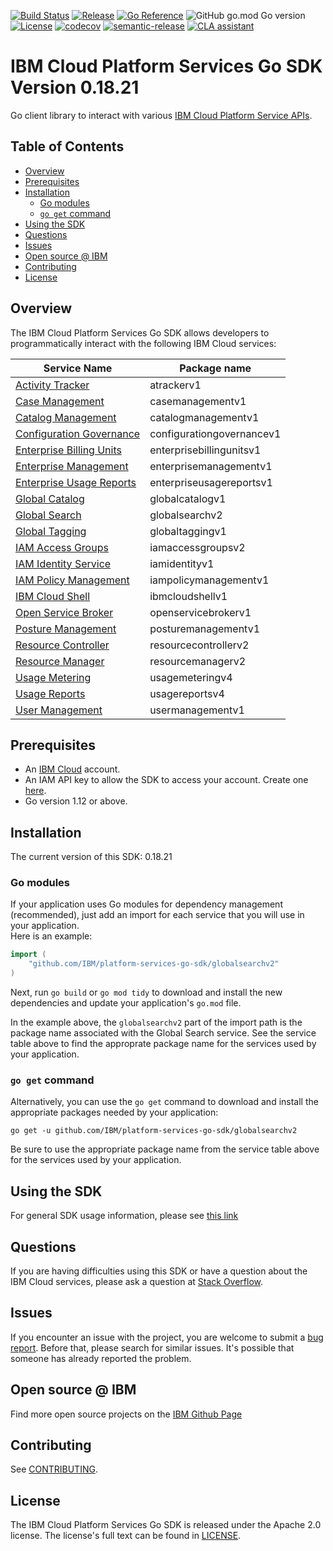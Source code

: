 [![Build Status](https://travis-ci.com/IBM/platform-services-go-sdk.svg?branch=main)](https://travis-ci.com/IBM/platform-services-go-sdk)
[![Release](https://img.shields.io/github/v/release/IBM/platform-services-go-sdk)](https://github.com/IBM/platform-services-go-sdk/releases/latest)
[![Go Reference](https://pkg.go.dev/badge/github.com/IBM/platform-services-go-sdk.svg)](https://pkg.go.dev/github.com/IBM/platform-services-go-sdk)
![GitHub go.mod Go version](https://img.shields.io/github/go-mod/go-version/IBM/platform-services-go-sdk)
[![License](https://img.shields.io/badge/License-Apache%202.0-blue.svg)](https://opensource.org/licenses/Apache-2.0)
[![codecov](https://codecov.io/gh/IBM/platform-services-go-sdk/branch/main/graph/badge.svg)](https://codecov.io/gh/IBM/platform-services-go-sdk)
[![semantic-release](https://img.shields.io/badge/%20%20%F0%9F%93%A6%F0%9F%9A%80-semantic--release-e10079.svg)](https://github.com/semantic-release/semantic-release)
[![CLA assistant](https://cla-assistant.io/readme/badge/IBM/platform-services-go-sdk)](https://cla-assistant.io/IBM/platform-services-go-sdk)


# IBM Cloud Platform Services Go SDK Version 0.18.21

Go client library to interact with various
[IBM Cloud Platform Service APIs](https://cloud.ibm.com/docs?tab=api-docs&category=platform_services).

## Table of Contents
<!--
  The TOC below is generated using the `markdown-toc` node package.

      https://github.com/jonschlinkert/markdown-toc

  You should regenerate the TOC after making changes to this file.

      npx markdown-toc -i README.md
  -->

<!-- toc -->

- [Overview](#overview)
- [Prerequisites](#prerequisites)
- [Installation](#installation)
  * [Go modules](#go-modules)
  * [`go get` command](#go-get-command)
- [Using the SDK](#using-the-sdk)
- [Questions](#questions)
- [Issues](#issues)
- [Open source @ IBM](#open-source--ibm)
- [Contributing](#contributing)
- [License](#license)

<!-- tocstop -->

## Overview

The IBM Cloud Platform Services Go SDK allows developers to programmatically interact with the following IBM Cloud services:

Service Name | Package name 
--- | --- 
[Activity Tracker](https://test.cloud.ibm.com/apidocs/atracker) | atrackerv1
[Case Management](https://cloud.ibm.com/apidocs/case-management) | casemanagementv1
[Catalog Management](https://cloud.ibm.com/apidocs/resource-catalog/private-catalog) | catalogmanagementv1
[Configuration Governance](https://cloud.ibm.com/apidocs/security-compliance/config) | configurationgovernancev1
[Enterprise Billing Units](https://cloud.ibm.com/apidocs/enterprise-apis/billing-unit) | enterprisebillingunitsv1
[Enterprise Management](https://cloud.ibm.com/apidocs/enterprise-apis/enterprise) | enterprisemanagementv1
[Enterprise Usage Reports](https://cloud.ibm.com/apidocs/enterprise-apis/resource-usage-reports) | enterpriseusagereportsv1
[Global Catalog](https://cloud.ibm.com/apidocs/resource-catalog/global-catalog) | globalcatalogv1
[Global Search](https://cloud.ibm.com/apidocs/search) | globalsearchv2
[Global Tagging](https://cloud.ibm.com/apidocs/tagging) | globaltaggingv1
[IAM Access Groups](https://cloud.ibm.com/apidocs/iam-access-groups) | iamaccessgroupsv2
[IAM Identity Service](https://cloud.ibm.com/apidocs/iam-identity-token-api) | iamidentityv1
[IAM Policy Management](https://cloud.ibm.com/apidocs/iam-policy-management) | iampolicymanagementv1
[IBM Cloud Shell](https://cloud.ibm.com/apidocs/cloudshell) | ibmcloudshellv1
[Open Service Broker](https://cloud.ibm.com/apidocs/resource-controller/ibm-cloud-osb-api) | openservicebrokerv1
[Posture Management](https://cloud.ibm.com/apidocs/security-compliance/posture) | posturemanagementv1
[Resource Controller](https://cloud.ibm.com/apidocs/resource-controller/resource-controller) | resourcecontrollerv2
[Resource Manager](https://cloud.ibm.com/apidocs/resource-controller/resource-manager) | resourcemanagerv2
[Usage Metering](https://cloud.ibm.com/apidocs/usage-metering) | usagemeteringv4
[Usage Reports](https://cloud.ibm.com/apidocs/metering-reporting) | usagereportsv4
[User Management](https://cloud.ibm.com/apidocs/user-management) | usermanagementv1

## Prerequisites

[ibm-cloud-onboarding]: https://cloud.ibm.com/registration

* An [IBM Cloud][ibm-cloud-onboarding] account.
* An IAM API key to allow the SDK to access your account. Create one
[here](https://cloud.ibm.com/iam/apikeys).
* Go version 1.12 or above.

## Installation
The current version of this SDK: 0.18.21

### Go modules  
If your application uses Go modules for dependency management (recommended), just add an import for each service 
that you will use in your application.  
Here is an example:

```go
import (
	"github.com/IBM/platform-services-go-sdk/globalsearchv2"
)
```
Next, run `go build` or `go mod tidy` to download and install the new dependencies and update your application's
`go.mod` file.  

In the example above, the `globalsearchv2` part of the import path is the package name
associated with the Global Search service.
See the service table above to find the approprate package name for the services used by your application.

### `go get` command  
Alternatively, you can use the `go get` command to download and install the appropriate packages needed by your application:
```
go get -u github.com/IBM/platform-services-go-sdk/globalsearchv2
```
Be sure to use the appropriate package name from the service table above for the services used by your application.

## Using the SDK
For general SDK usage information, please see
[this link](https://github.com/IBM/ibm-cloud-sdk-common/blob/main/README.md)

## Questions

If you are having difficulties using this SDK or have a question about the IBM Cloud services,
please ask a question at
[Stack Overflow](http://stackoverflow.com/questions/ask?tags=ibm-cloud).

## Issues
If you encounter an issue with the project, you are welcome to submit a
[bug report](https://github.com/IBM/platform-services-go-sdk/issues).
Before that, please search for similar issues. It's possible that someone has already reported the problem.

## Open source @ IBM
Find more open source projects on the [IBM Github Page](http://ibm.github.io/)

## Contributing
See [CONTRIBUTING](CONTRIBUTING.md).

## License

The IBM Cloud Platform Services Go SDK is released under the Apache 2.0 license.
The license's full text can be found in [LICENSE](LICENSE).
